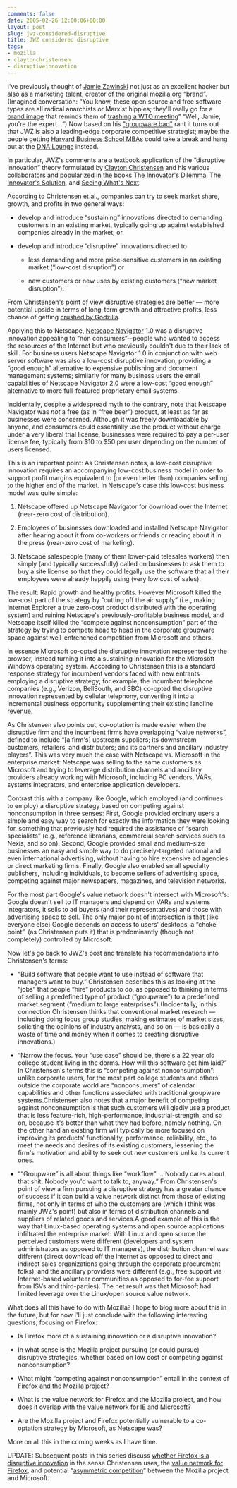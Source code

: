 ```yaml
---
comments: false
date: 2005-02-26 12:00:06+00:00
layout: post
slug: jwz-considered-disruptive
title: JWZ considered disruptive
tags:
- mozilla
- claytonchristensen
- disruptiveinnovation
---
```


I've previously thought of [Jamie Zawinski](http://www.jwz.org/) not just as an excellent hacker but also as a marketing talent, creator of the original mozilla.org “brand”. (Imagined conversation: “You know, these open source and free software types are all radical anarchists or Marxist hippies; they'll really go for a [brand image](http://www.mozilla.org/party/1999/mozilla2.gif) that reminds them of [trashing a WTO meeting](http://www.seattleweekly.com/features/9933/features-parrish.shtml)” “Well, Jamie, you're the expert...”) Now based on his ["groupware bad"](http://www.jwz.org/doc/groupware.html) rant it turns out that JWZ is also a leading-edge corporate competitive strategist; maybe the people getting [Harvard Business School MBAs](http://www.hbs.edu/mba/hbsadvantage/) could take a break and hang out at the [DNA Lounge](http://www.dnalounge.com/) instead.

In particular, JWZ's comments are a textbook application of the “disruptive innovation” theory formulated by [Clayton Christensen](http://dor.hbs.edu/fi_redirect.jhtml?facInfo=bio&facEmId=cchristensen&loc=extn) and his various collaborators and popularized in the books [The Innovator's Dilemma](http://www.amazon.com/Innovators-Dilemma-Revolutionary-Business-Essentials/dp/0060521996/?tag=frankhecker-20), [The Innovator's Solution](http://www.amazon.com/Innovators-Solution-Creating-Sustaining-Successful/dp/1578518520/?tag=frankhecker-20), and [Seeing What's Next](http://www.amazon.com/Seeing-Whats-Next-Theories-Innovation/dp/1591391857/?tag=frankhecker-20).

According to Christensen et.al., companies can try to seek market share, growth, and profits in two general ways:



	
  * develop and introduce “sustaining” innovations directed to demanding customers in an existing market, typically going up against established companies already in the market; or

	
  * develop and introduce “disruptive” innovations directed to

	
    * less demanding and more price-sensitive customers in an existing market (“low-cost disruption”) or

	
    * new customers or new uses by existing customers (“new market disruption”).





From Christensen's point of view disruptive strategies are better — more potential upside in terms of long-term growth and attractive profits, less chance of getting [crushed by Godzilla](http://www.geocities.com/utherworld/comixpix/zbambzilla.html).

Applying this to Netscape, [Netscape Navigator](http://en.wikipedia.org/wiki/Netscape_navigator) 1.0 was a disruptive innovation appealing to “non consumers”--people who wanted to access the resources of the Internet but who previously couldn't due to their lack of skill. For business users Netscape Navigator 1.0 in conjunction with web server software was also a low-cost disruptive innovation, providing a “good enough” alternative to expensive publishing and document management systems; similarly for many business users the email capabilities of Netscape Navigator 2.0 were a low-cost “good enough” alternative to more full-featured proprietary email systems.

Incidentally, despite a widespread myth to the contrary, note that Netscape Navigator was _not_ a free (as in “free beer”) product, at least as far as businesses were concerned. Although it was freely downloadable by anyone, and consumers could essentially use the product without charge under a very liberal trial license, businesses were required to pay a per-user license fee, typically from $10 to $50 per user depending on the number of users licensed.

This is an important point: As Christensen notes, a low-cost disruptive innovation requires an accompanying low-cost business model in order to support profit margins equivalent to (or even better than) companies selling to the higher end of the market. In Netscape's case this low-cost business model was quite simple:



	
  1. Netscape offered up Netscape Navigator for download over the Internet (near-zero cost of distribution).

	
  2. Employees of businesses downloaded and installed Netscape Navigator after hearing about it from co-workers or friends or reading about it in the press (near-zero cost of marketing).

	
  3. Netscape salespeople (many of them lower-paid telesales workers) then simply (and typically successfully) called on businesses to ask them to buy a site license so that they could legally use the
software that all their employees were already happily using (very low cost of sales).


The result: Rapid growth and healthy profits. However Microsoft killed the low-cost part of the strategy by “cutting off the air supply” (i.e., making Internet Explorer a true zero-cost product distributed with the operating system) and ruining Netscape's previously-profitable business model, and Netscape itself killed the “compete against nonconsumption” part of the strategy by trying to compete head to head in the corporate groupware space against well-entrenched competition from Microsoft and others.

In essence Microsoft co-opted the disruptive innovation represented by the browser, instead turning it into a sustaining innovation for the Microsoft Windows operating system. According to Christensen this is a standard response strategy for incumbent vendors faced with new entrants employing a disruptive strategy; for example, the incumbent telephone companies (e.g., Verizon, BellSouth, and SBC) co-opted the disruptive innovation represented by cellular telephony, converting it into a incremental business opportunity supplementing their existing landline revenue.

As Christensen also points out, co-optation is made easier when the disruptive firm and the incumbent firms have overlapping “value networks”, defined to include “[a firm's] upstream suppliers; its downstream customers, retailers, and distributors; and its partners and ancillary industry players”. This was very much the case with Netscape vs. Microsoft in the enterprise market: Netscape was selling to the same customers as Microsoft and trying to leverage distribution channels and ancillary providers already working with Microsoft, including PC vendors, VARs, systems integrators, and enterprise application developers.

Contrast this with a company like Google, which employed (and continues to employ) a disruptive strategy based on competing against nonconsumption in three senses: First, Google provided ordinary users a simple and easy way to search for exactly the information they were looking for, something that previously had required the assistance of “search specialists” (e.g., reference librarians, commercial search services such as Nexis, and so on). Second, Google provided small and medium-size businesses an easy and simple way to do precisely-targeted national and even international advertising, without having to hire expensive ad agencies or direct marketing firms. Finally, Google also enabled small specialty publishers, including individuals, to become sellers of advertising space, competing against major newspapers, magazines, and television networks.

For the most part Google's value network doesn't intersect with Microsoft's: Google doesn't sell to IT managers and depend on VARs and systems integrators, it sells to ad buyers (and their representatives) and those with advertising space to sell. The only major point of intersection is that (like everyone else) Google depends on access to users' desktops, a “choke point”. (as Christensen puts it) that is predominantly (though not completely) controlled by Microsoft.

Now let's go back to JWZ's post and translate his recommendations into Christensen's terms:

	
  * “Build software that people want to use instead of software that managers want to buy.” Christensen describes this as looking at the “jobs” that people “hire” products to do, as opposed to thinking in terms of selling a predefined type of product (“groupware”) to a predefined market segment (“medium to large enterprises”).(Incidentally, in this connection Christensen thinks that conventional market research — including doing focus group studies, making estimates of market sizes, soliciting the opinions of industry analysts, and so on — is basically a waste of time and money when it comes to creating disruptive innovations.)

	
  * “Narrow the focus. Your “use case” should be, there's a 22 year old college student living in the dorms. How will this software get him laid?” In Christensen's terms this is “competing against nonconsumption”: unlike corporate users, for the most part college students and others outside the corporate world are “nonconsumers” of calendar capabilities and other functions associated with traditional groupware systems.Christensen also notes that a major benefit of competing against nonconsumption is that such customers will gladly use a product that is less feature-rich, high-performance, industrial-strength, and so on, because it's better than what they had before, namely nothing. On the other hand an existing firm will typically be more focused on improving its products' functionality, performance, reliability,
etc., to meet the needs and desires of its existing customers, lessening the firm's motivation and ability to seek out new customers unlike its current ones.

	
  * ““Groupware” is all about things like “workflow” ... Nobody cares about that shit. Nobody you'd want to talk to, anyway.” From Christensen's point of view a firm pursuing a disruptive strategy has a greater chance of success if it can build a value network distinct from those of existing firms, not only in terms of who the customers are (which I think was mainly JWZ's point) but also in terms of distribution channels and suppliers of related goods and services.A good example of this is the way that Linux-based operating systems and open source applications infiltrated the enterprise market: With Linux and open source the perceived customers were different (developers and system administrators as opposed to IT managers), the distribution channel was different (direct download off the Internet as opposed to direct and indirect sales organizations going through the corporate procurement folks), and the ancillary providers were different (e.g., free support via Internet-based volunteer communities as opposed to for-fee support from ISVs and
third-parties). The net result was that Microsoft had limited leverage over the Linux/open source value network.


What does all this have to do with Mozilla? I hope to blog more about this in the future, but for now I'll just conclude with the following interesting questions, focusing on Firefox:

	
  * Is Firefox more of a sustaining innovation or a disruptive innovation?

	
  * In what sense is the Mozilla project pursuing (or could pursue) disruptive strategies, whether based on low cost or competing against nonconsumption?

	
  * What might “competing against nonconsumption” entail in the context of Firefox and the Mozilla project?

	
  * What is the value network for Firefox and the Mozilla project, and how does it overlap with the value network for IE and Microsoft?

	
  * Are the Mozilla project and Firefox potentially vulnerable to a co-optation strategy by Microsoft, as Netscape was?


More on all this in the coming weeks as I have time.

UPDATE: Subsequent posts in this series discuss [whether Firefox is a disruptive innovation](http://blog.hecker.org/2005/06/14/firefox-and-innovation) in the sense Christensen uses, the [value network for Firefox](http://blog.hecker.org/2005/06/26/the-firefox-value-network), and potential “[asymmetric competition](http://blog.hecker.org/2005/09/09/asymmetric-competition)” between the Mozilla project and Microsoft.

